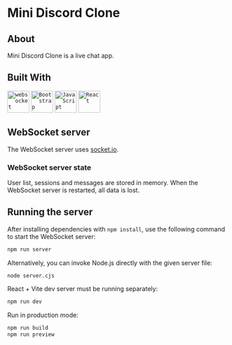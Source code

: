 # Mini Discord Clone

## About

Mini Discord Clone is a live chat app.

## Built With

<div align="left">
	<code><img width="50" src="https://user-images.githubusercontent.com/25181517/187070862-03888f18-2e63-4332-95fb-3ba4f2708e59.png" alt="websocket" title="websocket"/></code>
	<code><img width="50" src="https://user-images.githubusercontent.com/25181517/183898054-b3d693d4-dafb-4808-a509-bab54cf5de34.png" alt="Bootstrap" title="Bootstrap"/></code>
	<code><img width="50" src="https://user-images.githubusercontent.com/25181517/117447155-6a868a00-af3d-11eb-9cfe-245df15c9f3f.png" alt="JavaScript" title="JavaScript"/></code>
	<code><img width="50" src="https://user-images.githubusercontent.com/25181517/183897015-94a058a6-b86e-4e42-a37f-bf92061753e5.png" alt="React" title="React"/></code>
</div>

## WebSocket server

The WebSocket server uses [socket.io](https://socket.io).

### WebSocket server state

User list, sessions and messages are stored in memory. When the WebSocket server is restarted, all data is lost.

## Running the server

After installing dependencies with `npm install`, use the following command to start the WebSocket server:

```sh
npm run server
```

Alternatively, you can invoke Node.js directly with the given server file:

```sh
node server.cjs
```

React + Vite dev server must be running separately:

```sh
npm run dev
```

Run in production mode:

```sh
npm run build
npm run preview
```
